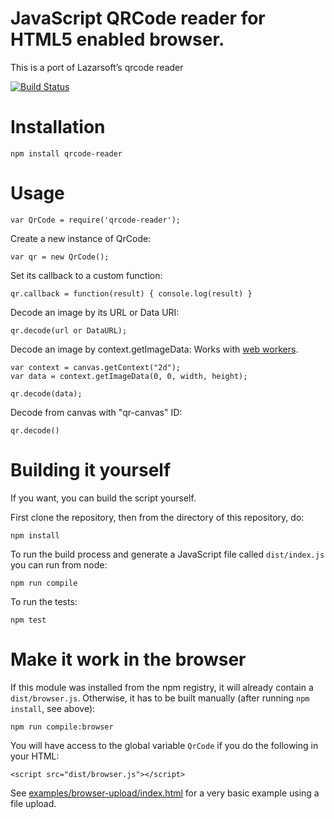 # JavaScript QRCode reader for HTML5 enabled browser.

This is a port of Lazarsoft’s qrcode reader

[![Build Status](https://travis-ci.org/edi9999/jsqrcode.svg?branch=master&style=flat)](https://travis-ci.org/edi9999/jsqrcode)

# Installation

    npm install qrcode-reader

# Usage

    var QrCode = require('qrcode-reader');

Create a new instance of QrCode:

    var qr = new QrCode();

Set its callback to a custom function:

    qr.callback = function(result) { console.log(result) }

Decode an image by its URL or Data URI:

    qr.decode(url or DataURL);

Decode an image by context.getImageData:
Works with [web workers](https://developer.mozilla.org/en-US/docs/Web/API/Web_Workers_API/Using_web_workers).

    var context = canvas.getContext("2d");
    var data = context.getImageData(0, 0, width, height);

    qr.decode(data);

Decode from canvas with "qr-canvas" ID:

    qr.decode()

# Building it yourself

If you want, you can build the script yourself.

First clone the repository, then from the directory of this repository, do:

    npm install

To run the build process and generate a JavaScript file called `dist/index.js`  you can run from node:

    npm run compile

To run the tests:

    npm test

# Make it work in the browser

If this module was installed from the npm registry, it will already contain a `dist/browser.js`. Otherwise, it has to be built manually (after running `npm install`, see above):

```
npm run compile:browser
```

You will have access to the global variable `QrCode` if you do the following in your HTML:

    <script src="dist/browser.js"></script>

See [examples/browser-upload/index.html](examples/browser-upload/index.html) for a very basic example using a file upload.
